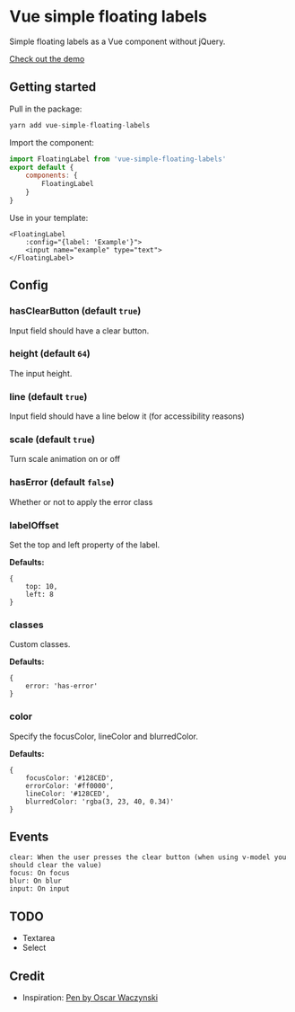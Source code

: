 # Vue simple floating labels

Simple floating labels as a Vue component without jQuery.

[Check out the demo](https://sabatinomasala.github.io/vue-simple-floating-labels/)

## Getting started

Pull in the package:
``` js
yarn add vue-simple-floating-labels
```

Import the component:
```js
import FloatingLabel from 'vue-simple-floating-labels'
export default {
    components: {
        FloatingLabel
    }
}
```
Use in your template:
```vue
<FloatingLabel
    :config="{label: 'Example'}">
    <input name="example" type="text">
</FloatingLabel>
```

## Config

### hasClearButton (default `true`)
Input field should have a clear button.

### height (default `64`)
The input height.

### line (default `true`)
Input field should have a line below it (for accessibility reasons)

### scale (default `true`)
Turn scale animation on or off

### hasError (default `false`)
Whether or not to apply the error class

### labelOffset
Set the top and left property of the label.

**Defaults:**
```
{
    top: 10,
    left: 8
}
``` 
### classes
Custom classes.

**Defaults:**
```
{
    error: 'has-error'
}
``` 

### color
Specify the focusColor, lineColor and blurredColor.

**Defaults:**
```
{
    focusColor: '#128CED',
    errorColor: '#ff0000',
    lineColor: '#128CED',
    blurredColor: 'rgba(3, 23, 40, 0.34)'
}
```

## Events
```
clear: When the user presses the clear button (when using v-model you should clear the value)
focus: On focus
blur: On blur
input: On input
```

## TODO
* Textarea
* Select

## Credit

* Inspiration: [Pen by Oscar Waczynski](https://codepen.io/osifer/pen/eWvxzB)
